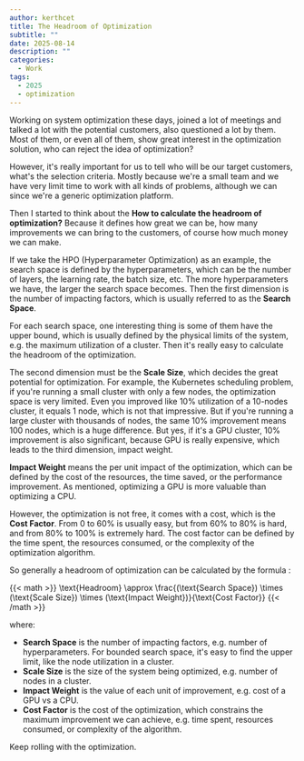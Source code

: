 ```yaml
---
author: kerthcet
title: The Headroom of Optimization
subtitle: ""
date: 2025-08-14
description: ""
categories:
  - Work
tags:
  - 2025
  - optimization
---
```


Working on system optimization these days, joined a lot of meetings and talked a lot with the potential customers, also questioned a lot by them. Most of them, or even all of them, show great interest in the optimization solution, who can reject the idea of optimization?

However, it's really important for us to tell who will be our target customers, what's the selection criteria. Mostly because we're a small team and we have very limit time to work with all kinds of problems, although we can since we're a generic optimization platform.

Then I started to think about the **How to calculate the headroom of optimization?** Because it defines how great we can be, how many improvements we can bring to the customers, of course how much money we can make.

If we take the HPO (Hyperparameter Optimization) as an example, the search space is defined by the hyperparameters, which can be the number of layers, the learning rate, the batch size, etc. The more hyperparameters we have, the larger the search space becomes. Then the first dimension is the number of impacting factors, which is usually referred to as the **Search Space**.

For each search space, one interesting thing is some of them have the upper bound, which is usually defined by the physical limits of the system, e.g. the maximum utilization of a cluster. Then it's really easy to calculate the headroom of the optimization.

The second dimension must be the **Scale Size**, which decides the great potential for optimization. For example, the Kubernetes scheduling problem, if you're running a small cluster with only a few nodes, the optimization space is very limited. Even you improved like 10% utilization of a 10-nodes cluster, it equals 1 node, which is not that impressive. But if you're running a large cluster with thousands of nodes, the same 10% improvement means 100 nodes, which is a huge difference. But yes, if it's a GPU cluster, 10% improvement is also significant, because GPU is really expensive, which leads to the third dimension, impact weight.

**Impact Weight** means the per unit impact of the optimization, which can be defined by the cost of the resources, the time saved, or the performance improvement. As mentioned, optimizing a GPU is more valuable than optimizing a CPU.

However, the optimization is not free, it comes with a cost, which is the **Cost Factor**. From 0 to 60% is usually easy, but from 60% to 80% is hard, and from 80% to 100% is extremely hard. The cost factor can be defined by the time spent, the resources consumed, or the complexity of the optimization algorithm.

So generally a headroom of optimization can be calculated by the formula :

{{< math >}}
\text{Headroom} \approx \frac{(\text{Search Space}) \times (\text{Scale Size}) \times (\text{Impact Weight})}{\text{Cost Factor}}
{{< /math >}}

where:
- **Search Space** is the number of impacting factors, e.g. number of hyperparameters. For bounded search space, it's easy to find the upper limit, like the node utilization in a cluster.
- **Scale Size** is the size of the system being optimized, e.g. number of nodes in a cluster.
- **Impact Weight** is the value of each unit of improvement, e.g. cost of a GPU vs a CPU.
- **Cost Factor** is the cost of the optimization, which constrains the maximum improvement we can achieve, e.g. time spent, resources consumed, or complexity of the algorithm.

Keep rolling with the optimization.
